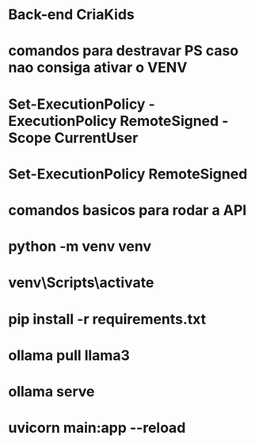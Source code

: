 # Back-end CriaKids
#
# comandos para destravar PS caso nao consiga ativar o VENV
# Set-ExecutionPolicy -ExecutionPolicy RemoteSigned -Scope CurrentUser
# Set-ExecutionPolicy RemoteSigned
#
# comandos basicos para rodar a API
# python -m venv venv
# venv\Scripts\activate
# pip install -r requirements.txt
# ollama pull llama3
# ollama serve
# uvicorn main:app --reload